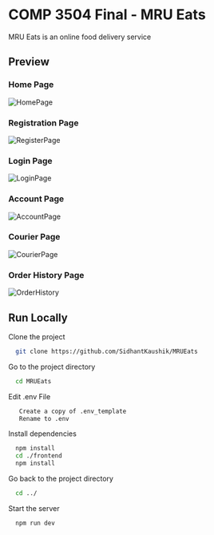 
# COMP 3504 Final - MRU Eats

MRU Eats is an online food delivery service 


## Preview

### Home Page
![HomePage](https://github.com/chrisStepien/MRUEats/assets/31741153/e89cd08a-455a-472f-bb0a-62e6f3b08152)
### Registration Page
![RegisterPage](https://github.com/chrisStepien/MRUEats/assets/31741153/5e90a974-ab6c-4bff-9645-d5c65fdc78bc)
### Login Page
![LoginPage](https://github.com/chrisStepien/MRUEats/assets/31741153/a77d53d8-d54a-4eb5-bbb6-3cb3ba0bcf4e)
### Account Page
![AccountPage](https://github.com/chrisStepien/MRUEats/assets/31741153/86c54d95-d084-41df-8efc-a1e15f0e9737)
### Courier Page
![CourierPage](https://github.com/chrisStepien/MRUEats/assets/31741153/97930e09-286d-4c91-8f7b-9b23213a7259)
### Order History Page
![OrderHistory](https://github.com/chrisStepien/MRUEats/assets/31741153/53de7db6-94b1-4c8f-ab41-7ece4c4835a4)



## Run Locally

Clone the project

```bash
  git clone https://github.com/SidhantKaushik/MRUEats
```

Go to the project directory

```bash
  cd MRUEats
```

Edit .env File
```bash
   Create a copy of .env_template
   Rename to .env
```

Install dependencies

```bash
  npm install
  cd ./frontend
  npm install
```

Go back to the project directory

```bash
  cd ../
```
Start the server

```bash
  npm run dev
```




